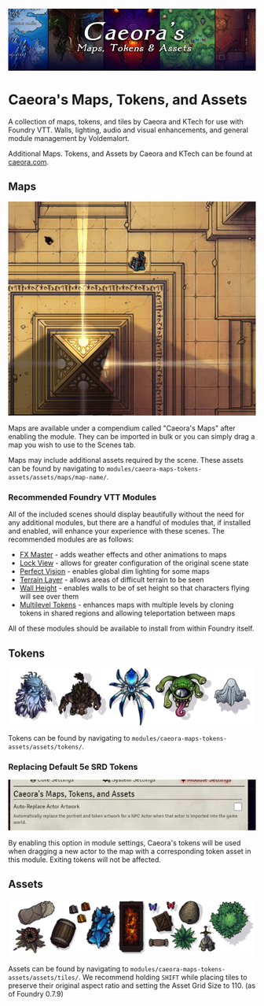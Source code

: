 ![Caeora's Maps, Tokens, and Assets](https://github.com/Caeora/Caeora-s-Maps-Tokens-Assets/blob/main/docs/foundry-800x200-display.jpg?raw=true)

# Caeora's Maps, Tokens, and Assets

A collection of maps, tokens, and tiles by Caeora and KTech for use with Foundry VTT. Walls, lighting, audio and visual enhancements, and general module management by Voldemalort.

Additional Maps. Tokens, and Assets by Caeora and KTech can be found at [caeora.com](http://www.caeora.com).

## Maps

![Caeora's Maps](https://github.com/Caeora/Caeora-s-Maps-Tokens-Assets/blob/main/docs/maps-banner.gif?raw=true)

Maps are available under a compendium called "Caeora's Maps" after enabling the module. They can be imported in bulk or you can simply drag a map you wish to use to the Scenes tab.

Maps may include additional assets required by the scene. These assets can be found by navigating to `modules/caeora-maps-tokens-assets/assets/maps/map-name/`.

### Recommended Foundry VTT Modules

All of the included scenes should display beautifully without the need for any additional modules, but there are a handful of modules that, if installed and enabled, will enhance your experience with these scenes. The recommended modules are as follows:

* [FX Master](https://gitlab.com/mesfoliesludiques/foundryvtt-fxmaster) - adds weather effects and other animations to maps
* [Lock View](https://github.com/CDeenen/LockView/issues) - allows for greater configuration of the original scene state
* [Perfect Vision](https://github.com/dev7355608/perfect-vision) - enables global dim lighting for some maps
* [Terrain Layer](https://github.com/wsaunders1014/TerrainLayer) - allows areas of difficult terrain to be seen
* [Wall Height](https://github.com/schultzcole/FVTT-Wall-Height) - enables walls to be of set height so that characters flying will see over them
* [Multilevel Tokens](https://github.com/grandseiken/foundryvtt-multilevel-tokens) - enhances maps with multiple levels by cloning tokens in shared regions and allowing teleportation between maps

All of these modules should be available to install from within Foundry itself.

## Tokens

![Caeora's Tokens](https://github.com/Caeora/Caeora-s-Maps-Tokens-Assets/blob/main/docs/tokens-banner.png?raw=true)

Tokens can be found by navigating to `modules/caeora-maps-tokens-assets/assets/tokens/`.

### Replacing Default 5e SRD Tokens

![Replacing Tokens](https://github.com/Caeora/Caeora-s-Maps-Tokens-Assets/blob/main/docs/module-settings.png?raw=true)

By enabling this option in module settings, Caeora's tokens will be used when dragging a new actor to the map with a corresponding token asset in this module. Exiting tokens will not be affected.

## Assets

![Caeora's Assets](https://github.com/Caeora/Caeora-s-Maps-Tokens-Assets/blob/main/docs/assets-banner.png?raw=true)

Assets can be found by navigating to `modules/caeora-maps-tokens-assets/assets/tiles/`. We recommend holding `SHIFT` while placing tiles to preserve their original aspect ratio and setting the Asset Grid Size to 110. (as of Foundry 0.7.9)
